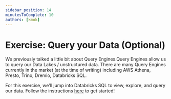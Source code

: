 ```yaml
---
sidebar_position: 14
minutesToComplete: 10
authors: [kmok]
---
```

# Exercise: Query your Data (Optional)
We previously talked a little bit about Query Engines.Query Engines  allow us to query our Data Lakes / unstructured data. There are many Query Engines currently in the market (at the time of writing) including AWS Athena, Presto, Trino, Dremio, Databricks SQL. 

For this exercise, we'll jump into Databricks SQL to view, explore, and query our data. Follow the instructions [here](https://github.com/Data-Dynamos/excercise-ev-databricks/tree/master/view-data-in-dbx-sql) to get started!